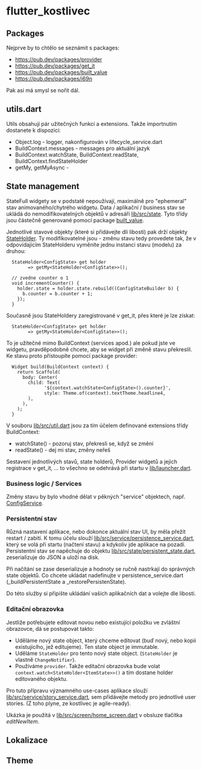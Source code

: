 # flutter_kostlivec

## Packages ##

Nejprve by to chtělo se seznámit s packages:

* https://pub.dev/packages/provider
* https://pub.dev/packages/get_it
* https://pub.dev/packages/built_value
* https://pub.dev/packages/i69n

Pak asi má smysl se nořit dál.

## utils.dart ##

Utils obsahují pár užitečných funkcí a extensions. Takže importnutím dostanete k dispozici:

* Object.log - logger, nakonfigurován v lifecycle_service.dart
* BuildContext.messages - messages pro aktuální jazyk
* BuildContext.watchState, BuildContext.readState, BuildContext.findStateHolder
* getMy, getMyAsync - 

## State management ##

StateFull widgety se v podstatě nepoužívají, maximálně pro "ephemeral" stav animovaného/chytrého widgetu. Data / aplikační / business
stav se ukládá do nemodifikovatelných objektů v adresáři [lib/src/state](). Tyto třídy jsou částečně generované pomocí package
[built_value](https://pub.dev/packages/built_value).
 
Jednotlivé stavové objekty (které si přidávejte dli libosti) pak drží objekty [StateHolder](lib/src/state/state_holder.dart). Ty modifikovatelné jsou - 
změnu stavu tedy provedete tak, že v odpovídajícím StateHolderu vyměníte jednu instanci stavu (modelu) za druhou:

      StateHolder<ConfigState> get holder
            => getMy<StateHolder<ConfigState>>();
    
      // zvedne counter o 1
      void incrementCounter() {
        holder.state = holder.state.rebuild((ConfigStateBuilder b) {
          b.counter = b.counter + 1;
        });
      }
 

Současně jsou StateHoldery zaregistrované v get_it, přes které je lze získat:
      
      StateHolder<ConfigState> get holder
            => getMy<StateHolder<ConfigState>>();
            
To je užitečné mimo BuildContext (services apod.) ale pokud jste ve widgetu,
pravděpodobně chcete, aby se widget při změně stavu překreslil. Ke stavu proto přístoupíte
pomocí package provider:

      Widget build(BuildContext context) {
        return Scaffold(
          body: Center(
            child: Text(
                  '${context.watchState<ConfigState>().counter}',
                  style: Theme.of(context).textTheme.headline4,
            ),
          ),
        );
      }

V souboru [lib/src/util.dart]() jsou za tím účelem definované extensions třídy BuildContext:

* watchState<STATE>() - pozoruj stav, překresli se, když se změní
* readState<STATE>() - dej mi stav, změny neřeš

Sestavení jednotlivých stavů, state holderů, Provider widgetů a jejich registrace v get_it, ... to všechno
se odehrává při startu v [lib/launcher.dart]().

### Business logic / Services ###

Změny stavu by bylo vhodné dělat v pěkných "service" objektech,
např. [ConfigService](lib/src/service/app_config_service.dart). 

### Persistentní stav ###

Různá nastavení aplikace, nebo dokonce aktuální stav UI, by měla přežít restart / zabití. K tomu účelu slouží 
[lib/src/service/persistence_service.dart](), který se volá při startu (načtení stavu) a kdykoliv jde aplikace na pozadí.
Persistentní stav se napěchuje do objektu [lib/src/state/persistent_state.dart](), zeserializuje do JSON a uloží na disk.

Při načítání se zase deserializuje a hodnoty se ručně nastrkají do správných state objektů. Co chcete ukládat nadefinujte
v persistence_service.dart (_buildPersistentState a _restorePersistenState).

Do této služby si připište ukládání vašich aplikačních dat a volejte dle libosti.

### Editační obrazovka ###

Jestliže potřebujete editovat novou nebo existující položku ve zvláštní obrazovce,
dá se postupovat takto:

* Uděláme nový state object, který chceme editovat (buď nový, nebo kopii existujícího, jež editujeme). Ten state object je immutable.
* Uděláme `StateHolder` pro tento nový state object. (`StateHolder` je vlastně `ChangeNotifier`).
* Používáme `provider`. Takže editační obrazovka bude volat `context.watch<StateHolder<ItemState>>()` a tím dostane holder editovaného objektu.

Pro tuto přípravu významného use-cases aplikace slouží [lib/src/service/story_service.dart](), sem přidávejte metody
pro jednotlivé user stories. (Z toho plyne, ze kostlivec je agile-ready).

Ukázka je použitá v [lib/src/screen/home_screen.dart]() v obsluze tlačítka *editNewItem*.

## Lokalizace ##

## Theme ##